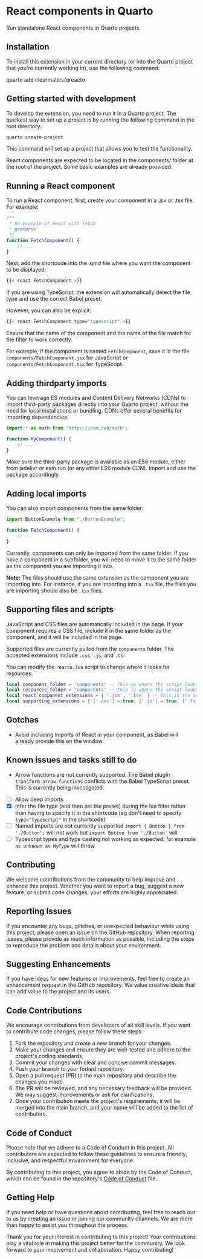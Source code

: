 # React components in Quarto

Run standalone React components in Quarto projects.

## Installation

To install this extension in your current directory (or into the Quarto project that you're currently working in), use the following command:

quarto add clearmatics/qreacto

## Getting started with development

To develop the extension, you need to run it in a Quarto project. The quickest way to set up a project is by running the following command in the root directory:

``` bash
quarto create-project
```

This command will set up a project that allows you to test the functionality.

React components are expected to be located in the components/ folder at the root of the project. Some basic examples are already provided.

## Running a React component

To run a React component, first, create your component in a .jsx or .tsx file. For example:


``` javascript
/**
 * An example of React with fetch
 * @returns 
 */
function FetchComponent() {
    // ...
}

```

Next, add the shortcode into the .qmd file where you want the component to be displayed:

``` bash
{{< react FetchComponent >}}
```

If you are using TypeScript, the extension will automatically detect the file type and use the correct Babel preset. 

However, you can also be explicit:

``` bash
{{< react FetchComponent type="typescript" >}}
```

Ensure that the name of the component and the name of the file match for the filter to work correctly. 

For example, if the component is named `FetchComponent`, save it in the file `components/FetchComponent.jsx` for JavaScript or `components/FetchComponent.tsx` for TypeScript.

## Adding thirdparty imports

You can leverage ES modules and Content Delivery Networks (CDNs) to import third-party packages directly into your Quarto project, without the need for local installations or bundling. CDNs offer several benefits for importing dependencies.

``` javascript
import * as math from 'https://esm.run/math';

function MyComponent() {
    // ... 
}

```

Make sure the third-party package is available as an ES6 module, either from jsdelivr or esm.run (or any other ES6 module CDN). Import and use the package accordingly.

## Adding local imports

You can also import components from the same folder:

``` javascript
import ButtonExample from "./ButtonExample";

function FetchComponent() {
    // ... 
}
```

Currently, components can only be imported from the same folder. If you have a component in a subfolder, you will need to move it to the same folder as the component you are importing it into.

**Note:** The files should use the same extension as the component you are importing into. For instance, if you are importing into a `.tsx` file, the files you are importing should also be `.tsx` files.

## Supporting files and scripts

JavaScript and CSS files are automatically included in the page. If your component requires a CSS file, include it in the same folder as the component, and it will be included in the page.

Supported files are currently pulled from the `components` folder. The accepted extensions include `.css`, `.js`, and `.ts`.

You can modify the `reacto.lua` script to change where it looks for resources:

``` lua
local component_folder = 'components' -- This is where the script looks for react components
local resources_folder = 'components' -- This is where the script looks for supporting files 
local react_component_extensions = { '.jsx', '.tsx' } -- This is the accepted react extensions
local supporting_extensions = { ['.css'] = true, ['.js'] = true, ['.ts'] = true } -- this is the accepted supporting extensions.
```

## Gotchas

- Avoid including imports of React in your component, as Babel will already provide this on the window.


## Known issues and tasks still to do
- Arrow functions are not currently supported. The Babel plugin `transform-arrow-functions` conflicts with the Babel TypeScript preset. This is currently being investigated.
- [ ] Allow deep imports
- [x] infer the file type (and then set the preset) during the lua filter rather than having to specify it in the shortcode (eg don't need to specify `type="typescript"` in the shortcode)
- [ ] Named imports are not currently supported `import { Button } from './Button';` will not work but `import Button from './Button'` will.
- [ ] Typescript types and type casting not working as expected. for example `as unknown as MyType` will throw

## Contributing
We welcome contributions from the community to help improve and enhance this project. Whether you want to report a bug, suggest a new feature, or submit code changes, your efforts are highly appreciated.

## Reporting Issues
If you encounter any bugs, glitches, or unexpected behaviour while using this project, please open an issue on the GitHub repository. When reporting issues, please provide as much information as possible, including the steps to reproduce the problem and details about your environment.

## Suggesting Enhancements
If you have ideas for new features or improvements, feel free to create an enhancement request in the GitHub repository. We value creative ideas that can add value to the project and its users.

## Code Contributions
We encourage contributions from developers of all skill levels. If you want to contribute code changes, please follow these steps:

1. Fork the repository and create a new branch for your changes.
2. Make your changes and ensure they are well-tested and adhere to the project's coding standards.
3. Commit your changes with clear and concise commit messages.
4. Push your branch to your forked repository.
5. Open a pull request (PR) to the main repository and describe the changes you made.
6. The PR will be reviewed, and any necessary feedback will be provided. We may suggest improvements or ask for clarifications.
7. Once your contribution meets the project's requirements, it will be merged into the main branch, and your name will be added to the list of contributors.

## Code of Conduct
Please note that we adhere to a Code of Conduct in this project. All contributors are expected to follow these guidelines to ensure a friendly, inclusive, and respectful environment for everyone.

By contributing to this project, you agree to abide by the Code of Conduct, which can be found in the repository's [Code of Conduct](CODE_OF_CONDUCT.md) file.

## Getting Help
If you need help or have questions about contributing, feel free to reach out to us by creating an issue or joining our community channels. We are more than happy to assist you throughout the process.

Thank you for your interest in contributing to this project! Your contributions play a vital role in making this project better for the community. We look forward to your involvement and collaboration. Happy contributing!